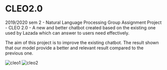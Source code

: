 # CLEO2.0
2019/2020 sem 2 - Natural Language Processing Group Assignment Project - CLEO 2.0 - A new and better chatbot created based on the existing one used by Lazada which can answer to users need effectively.

The aim of this project is to improve the existing chatbot. The result shown that our model provide a better and relevant result compared to the previous one.

![cleo1](https://user-images.githubusercontent.com/65883921/135119232-39517b4d-7568-417a-a61b-fb003aa51647.png)
![cleo2](https://user-images.githubusercontent.com/65883921/135119243-88a25d77-510c-4b05-a6dc-849cc4af5de1.png)
